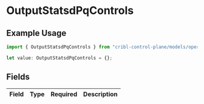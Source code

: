 # OutputStatsdPqControls

## Example Usage

```typescript
import { OutputStatsdPqControls } from "cribl-control-plane/models/operations";

let value: OutputStatsdPqControls = {};
```

## Fields

| Field       | Type        | Required    | Description |
| ----------- | ----------- | ----------- | ----------- |